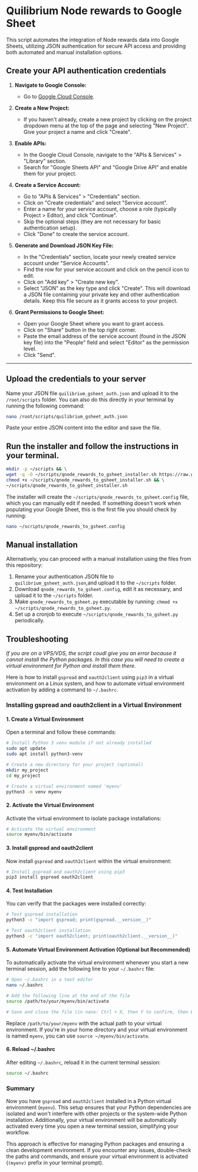 # Quilibrium Node rewards to Google Sheet
This script automates the integration of Node rewards data into Google Sheets, utilizing JSON authentication for secure API access and providing both automated and manual installation options.

## Create your API authentication credentials

1. **Navigate to Google Console:**
   - Go to [Google Cloud Console](https://console.cloud.google.com/).

2. **Create a New Project:**
   - If you haven't already, create a new project by clicking on the project dropdown menu at the top of the page and selecting "New Project". Give your project a name and click "Create".

3. **Enable APIs:**
   - In the Google Cloud Console, navigate to the "APIs & Services" > "Library" section.
   - Search for "Google Sheets API" and "Google Drive API" and enable them for your project.

4. **Create a Service Account:**
   - Go to "APIs & Services" > "Credentials" section.
   - Click on "Create credentials" and select "Service account".
   - Enter a name for your service account, choose a role (typically Project > Editor), and click "Continue".
   - Skip the optional steps (they are not necessary for basic authentication setup).
   - Click "Done" to create the service account.

5. **Generate and Download JSON Key File:**
   - In the "Credentials" section, locate your newly created service account under "Service Accounts".
   - Find the row for your service account and click on the pencil icon to edit.
   - Click on "Add key" > "Create new key".
   - Select "JSON" as the key type and click "Create". This will download a JSON file containing your private key and other authentication details. Keep this file secure as it grants access to your project.

6. **Grant Permissions to Google Sheet:**
   - Open your Google Sheet where you want to grant access.
   - Click on "Share" button in the top right corner.
   - Paste the email address of the service account (found in the JSON key file) into the "People" field and select "Editor" as the permission level.
   - Click "Send".
  
---

## Upload the credentials to your server

Name your JSON file `quilibrium_gsheet_auth.json` and upload it to the `/root/scripts` folder. You can also do this directly in your terminal by running the following command:

```bash
nano /root/scripts/quilibrium_gsheet_auth.json
```
Paste your entire JSON content into the editor and save the file.

## Run the installer and follow the instructions in your terminal.

```bash
mkdir -p ~/scripts && \
wget -q -O ~/scripts/qnode_rewards_to_gsheet_installer.sh https://raw.githubusercontent.com/lamat1111/Quilibrium-Node-Rewards-to-Google-Sheet/main/installer.sh && \
chmod +x ~/scripts/qnode_rewards_to_gsheet_installer.sh && \
~/scripts/qnode_rewards_to_gsheet_installer.sh
```

The installer will create the `~/scripts/qnode_rewards_to_gsheet.config` file, which you can manually edit if needed. If something doesn't work when populating your Google Sheet, this is the first file you should check by running:

```bash
nano ~/scripts/qnode_rewards_to_gsheet.config
```

## Manual installation

Alternatively, you can proceed with a manual installation using the files from this repository:

1. Rename your authentication JSON file to `quilibrium_gsheet_auth.json`,and upload it to the `~/scripts` folder.
3. Download `qnode_rewards_to_gsheet.config`, edit it as necessary, and upload it to the `~/scripts` folder.
4. Make `qnode_rewards_to_gsheet.py` executable by running: `chmod +x ~/scripts/qnode_rewards_to_gsheet.py`.
5. Set up a cronjob to execute `~/scripts/qnode_rewards_to_gsheet.py` periodically.


## Troubleshooting

*If you are on a VPS/VDS, the script coudl give you an error because it cannot install the Python packages. In this case you will need to create a virtual environment for Python and install them there.*

Here is how to install `gspread` and `oauth2client` using `pip3` in a virtual environment on a Linux system, and how to automate virtual environment activation by adding a command to `~/.bashrc`.

### Installing gspread and oauth2client in a Virtual Environment

#### 1. Create a Virtual Environment

Open a terminal and follow these commands:

```bash
# Install Python 3 venv module if not already installed
sudo apt update
sudo apt install python3-venv

# Create a new directory for your project (optional)
mkdir my_project
cd my_project

# Create a virtual environment named 'myenv'
python3 -m venv myenv
```

#### 2. Activate the Virtual Environment

Activate the virtual environment to isolate package installations:

```bash
# Activate the virtual environment
source myenv/bin/activate
```

#### 3. Install gspread and oauth2client

Now install `gspread` and `oauth2client` within the virtual environment:

```bash
# Install gspread and oauth2client using pip3
pip3 install gspread oauth2client
```

#### 4. Test Installation

You can verify that the packages were installed correctly:

```bash
# Test gspread installation
python3 -c "import gspread; print(gspread.__version__)"

# Test oauth2client installation
python3 -c "import oauth2client; print(oauth2client.__version__)"
```

#### 5. Automate Virtual Environment Activation (Optional but Recommended)

To automatically activate the virtual environment whenever you start a new terminal session, add the following line to your `~/.bashrc` file:

```bash
# Open ~/.bashrc in a text editor
nano ~/.bashrc

# Add the following line at the end of the file
source /path/to/your/myenv/bin/activate

# Save and close the file (in nano: Ctrl + X, then Y to confirm, then Enter)
```

Replace `/path/to/your/myenv` with the actual path to your virtual environment. If you're in your home directory and your virtual environment is named `myenv`, you can use `source ~/myenv/bin/activate`.

#### 6. Reload ~/.bashrc

After editing `~/.bashrc`, reload it in the current terminal session:

```bash
source ~/.bashrc
```

### Summary

Now you have `gspread` and `oauth2client` installed in a Python virtual environment (`myenv`). This setup ensures that your Python dependencies are isolated and won't interfere with other projects or the system-wide Python installation. Additionally, your virtual environment will be automatically activated every time you open a new terminal session, simplifying your workflow.

This approach is effective for managing Python packages and ensuring a clean development environment. If you encounter any issues, double-check the paths and commands, and ensure your virtual environment is activated (`(myenv)` prefix in your terminal prompt).

